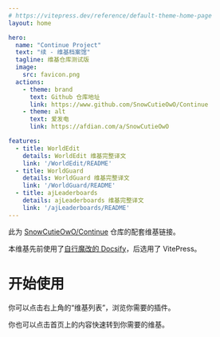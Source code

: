 ```yaml
---
# https://vitepress.dev/reference/default-theme-home-page
layout: home

hero:
  name: "Continue Project"
  text: "续 - 维基档案馆"
  tagline: 维基仓库测试版
  image:
    src: favicon.png
  actions:
    - theme: brand
      text: Github 仓库地址
      link: https://www.github.com/SnowCutieOwO/Continue
    - theme: alt
      text: 爱发电
      link: https://afdian.com/a/SnowCutieOwO

features:
  - title: WorldEdit
    details: WorldEdit 维基完整译文
    link: '/WorldEdit/README'
  - title: WorldGuard
    details: WorldGuard 维基完整译文
    link: '/WorldGuard/README'
  - title: ajLeaderboards
    details: ajLeaderboards 维基完整译文
    link: '/ajLeaderboards/README'
---
```


此为 [SnowCutieOwO/Continue](https://www.github.com/SnowCutieOwO/Continue) 仓库的配套维基链接。

本维基先前使用了[自行魔改的 Docsify](https://www.github.com/SnowCutieOwO/Docsify-Template)，后选用了 VitePress。

# 开始使用

你可以点击右上角的“维基列表”，浏览你需要的插件。

你也可以点击首页上的内容快速转到你需要的维基。
